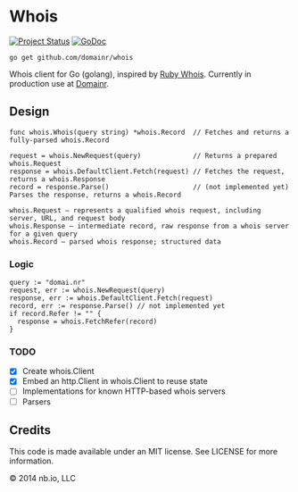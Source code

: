 # Whois

[![Project Status](https://img.shields.io/circleci/project/domainr/whois/master.svg)](https://circleci.com/gh/domainr/whois) [![GoDoc](http://img.shields.io/badge/docs-GoDoc-blue.svg)](https://godoc.org/github.com/domainr/whois)

`go get github.com/domainr/whois`

Whois client for Go (golang), inspired by [Ruby Whois](https://github.com/weppos/whois). Currently in production use at [Domainr](https://domainr.com).

## Design

```
func whois.Whois(query string) *whois.Record  // Fetches and returns a fully-parsed whois.Record

request = whois.NewRequest(query)             // Returns a prepared whois.Request
response = whois.DefaultClient.Fetch(request) // Fetches the request, returns a whois.Response
record = response.Parse()                     // (not implemented yet) Parses the response, returns a whois.Record

whois.Request — represents a qualified whois request, including server, URL, and request body
whois.Response — intermediate record, raw response from a whois server for a given query
whois.Record — parsed whois response; structured data
```

### Logic

```
query := "domai.nr"
request, err := whois.NewRequest(query)
response, err := whois.DefaultClient.Fetch(request)
record, err := response.Parse() // not implemented yet
if record.Refer != "" {
  response = whois.FetchRefer(record)
}
```

### TODO

- [X] Create whois.Client
- [X] Embed an http.Client in whois.Client to reuse state
- [ ] Implementations for known HTTP-based whois servers
- [ ] Parsers

## Credits

This code is made available under an MIT license. See LICENSE for more information.

© 2014 nb.io, LLC
